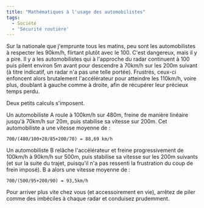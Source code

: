 ```yaml
---
title: "Mathématiques à l'usage des automobilistes"
tags:
  - Société
  - 'Sécurité routière'
---
```


Sur la nationale que j'emprunte tous les matins, peu sont les automobilistes à
respecter les 90km/h, flirtant plutôt avec le 100\. C'est dangereux, mais il y a
pire. Il y a les automobilistes qui à l'approche du radar continuent à 100 puis
pilent environ 5m avant pour descendre à 70km/h sur les 200m suivant (à titre
indicatif, un radar n'a pas une telle portée). Frustrés, ceux-ci enfoncent alors
brutalement l'accélérateur pour atteindre les 110km/h, voire plus, doublant à
gauche comme à droite, afin de récupérer leur précieux temps perdu.

Deux petits calculs s'imposent.

Un automobiliste A roule à 100km/h sur 480m, freine de manière linéaire jusqu'à
70km/h sur 20m, puis stabilise sa vitesse sur 200m. Cet automobiliste a une
vitesse moyenne de&nbsp;:

```
700/(480/100+20/85+200/70) = 88,69 km/h
```

Un automobiliste B rel&acirc;che l'accélérateur et freine progressivement de
100km/h à 90km/h sur 500m, puis stabilise sa vitesse sur les 200m suivants (et
sur la suite du trajet, puisqu'il n'a pas ressenti la frustration du coup de
frein imposé). B a alors une vitesse moyenne de&nbsp;:

```
700/(500/95+200/90) = 93,5km/h
```

Pour arriver plus vite chez vous (et accessoirement en vie), arrêtez de piler
comme des imbéciles à chaque radar et conduisez prudemment.
